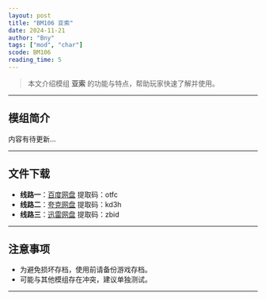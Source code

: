 ```yaml
---
layout: post
title: "BM106 亚索"
date: 2024-11-21
author: "Bny"
tags: ["mod", "char"]
scode: BM106
reading_time: 5
---
```


> 本文介绍模组 **亚索** 的功能与特点，帮助玩家快速了解并使用。

---

## 模组简介

内容有待更新...

---


## 文件下载
- **线路一**：[百度网盘](https://pan.baidu.com/s/11v42tsW6W21mWM4ZxkO8Gg?pwd=otfc)  提取码：otfc  
- **线路二**：[夸克网盘](https://pan.quark.cn/s/465e5e8a3ec1?pwd=kd3h)  提取码：kd3h  
- **线路三**：[迅雷网盘](https://pan.xunlei.com/s/VOCCbdlUjiygokyKG9OUQ_1VA1?pwd=zbid)  提取码：zbid  

---

## 注意事项
- 为避免损坏存档，使用前请备份游戏存档。
- 可能与其他模组存在冲突，建议单独测试。

---

